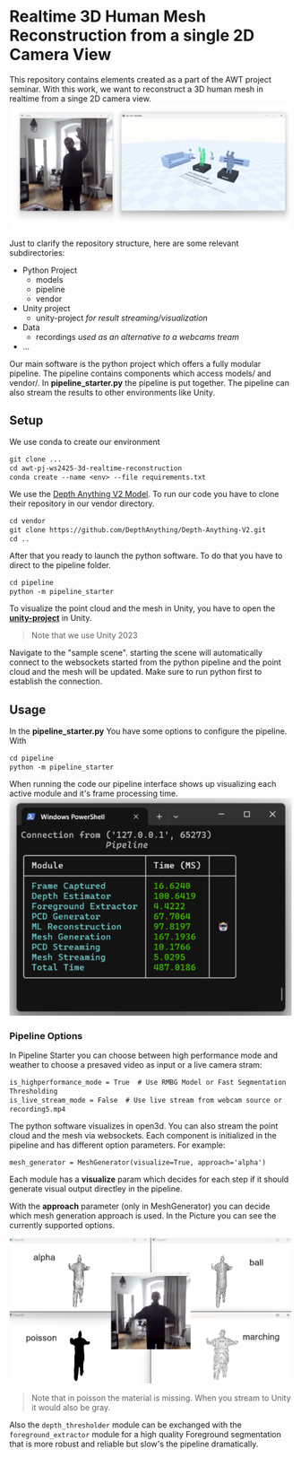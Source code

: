 # Realtime 3D Human Mesh Reconstruction from a single 2D Camera View
This repository contains elements created as a part of the AWT project seminar.
With this work, we want to reconstruct a 3D human mesh in realtime from a singe 2D camera view.
![](demo-material/screenshots/unity_visualization_vs_original.png "Result")

Just to clarify the repository structure, here are some relevant subdirectories:
* Python Project
  * models
  * pipeline
  * vendor
* Unity project
  * unity-project _for result streaming/visualization_
* Data 
  * recordings _used as an alternative to a webcams tream_
* ...

Our main software is the python project which offers a fully modular pipeline.
The pipeline contains components which access models/ and vendor/. In **pipeline_starter.py**
the pipeline is put together. The pipeline can also stream the results to other environments like Unity.


## Setup
We use conda to create our environment

```
git clone ...
cd awt-pj-ws2425-3d-realtime-reconstruction
conda create --name <env> --file requirements.txt
```

We use the [Depth Anything V2 Model](https://github.com/DepthAnything/Depth-Anything-V2).
To run our code you have to clone their repository in our vendor directory.
```
cd vendor
git clone https://github.com/DepthAnything/Depth-Anything-V2.git
cd ..
```

After that you ready to launch the python software.
To do that you have to direct to the pipeline folder.
```
cd pipeline
python -m pipeline_starter
```

To visualize the point cloud and the mesh in Unity, 
you have to open the [**unity-project**](unity-project/awt-reconstruction/) in Unity.
> Note that we use Unity 2023

Navigate to the "sample scene".
starting the scene will automatically connect to the websockets started from the python
pipeline and the point cloud and the mesh will be updated.
Make sure to run python first to establish the connection.


## Usage
In the **pipeline_starter.py** You have some options to configure the pipeline.
With
```
cd pipeline
python -m pipeline_starter
```
When running the code our pipeline interface shows up visualizing each active module and it's frame processing time.
![](demo-material/screenshots/console.png "Console Output")


### Pipeline Options
In Pipeline Starter you can choose between high performance mode and weather to choose a presaved video as input or a live camera stram:
```
is_highperformance_mode = True  # Use RMBG Model or Fast Segmentation Thresholding
is_live_stream_mode = False  # Use live stream from webcam source or recording5.mp4
```

The python software visualizes in open3d.
You can also stream the point cloud and the mesh via websockets.
Each component is initialized in the pipeline and has different option parameters.
For example:
```
mesh_generator = MeshGenerator(visualize=True, approach='alpha')
```

Each module has a **visualize** param which decides
for each step if it should generate visual output directley in the pipeline.

With the **approach** parameter (only in MeshGenerator) you can decide which mesh generation approach is used.
In the Picture you can see the currently supported options.

![](demo-material/screenshots/mesh_generation_vs_original.png "Mesh Generation Options")
> Note that in poisson the material is missing. When you stream to Unity it would also be gray.

Also the `depth_thresholder` module can be exchanged with the `foreground_extractor` module for a high quality
Foreground segmentation that is more robust and reliable but slow's the pipeline dramatically.